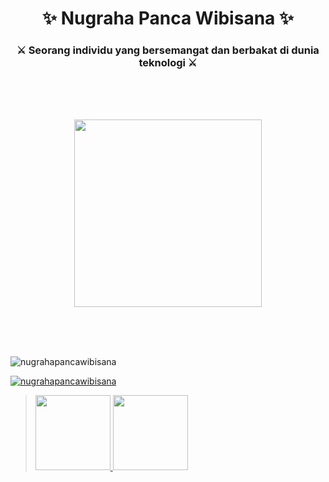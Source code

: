 <h1 align="center">✨ Nugraha Panca Wibisana ✨</h1>
<h3 align="center">⚔️ Seorang individu yang bersemangat dan berbakat di dunia teknologi ⚔️</h3>

</br>
</br>
</br>
<p align="center">
  <img src="https://media.tenor.com/iYL_TseFwQ4AAAAC/anime.gif" width="300" height="300" />
</p>
</br>
</br>
</br>

<p align="left"> <img src="https://komarev.com/ghpvc/?username=nugrahapancawibisana&label=Profile%20views&color=0e75b6&style=flat" alt="nugrahapancawibisana" /> </p>

<p align="left"> <a href="https://github.com/nugrahapancawibisana"><img src="https://github-profile-trophy.vercel.app/?username=nugrahapancawibisana&theme=flat&column=-1&margin-w=15" alt="nugrahapancawibisana" /></a> </p>

<blockquote class="badgr-badge" style="font-family: Helvetica, Roboto, &quot;Segoe UI&quot;, Calibri, sans-serif;">
  <a href="https://api.badgr.io/public/assertions/w0I3YadBTF2aOEORSvuSAw?identity__email=nugrahapancawibisana%40gmail.com">
    <img width="120px" height="120px" src="https://api.badgr.io/public/assertions/w0I3YadBTF2aOEORSvuSAw/image">
  </a>
  <a href="https://api.badgr.io/public/assertions/hCOAZ4GrQGqpBYuvAhBuyQ?identity__email=nugrahapancawibisana%40gmail.com">
    <img width="120px" height="120px" src="https://api.badgr.io/public/assertions/hCOAZ4GrQGqpBYuvAhBuyQ/image">
  </a>
</blockquote>

